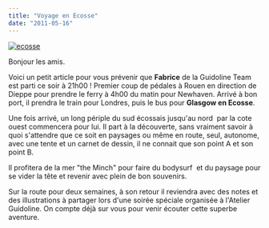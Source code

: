 ```yaml
---
title: "Voyage en Ecosse"
date: "2011-05-16"
---
```


[![](/uploads/ecosse.jpg "ecosse")](http://www.guidoline.com/wp-content/uploads/2011/05/ecosse.jpg)

Bonjour les amis.

Voici un petit article pour vous prévenir que **Fabrice** de la Guidoline Team est parti ce soir à 21h00 ! Premier coup de pédales à Rouen en direction de Dieppe pour prendre le ferry à 4h00 du matin pour Newhaven. Arrivé à bon port, il prendra le train pour Londres, puis le bus pour **Glasgow en Ecosse**.

Une fois arrivé, un long périple du sud écossais jusqu'au nord  par la cote ouest commencera pour lui. Il part à la découverte, sans vraiment savoir à quoi s'attendre que ce soit en paysages ou même en route, seul, autonome, avec une tente et un carnet de dessin, il ne connait que son point A et son point B.

Il profitera de la mer "the Minch" pour faire du bodysurf  et du paysage pour se vider la tête et revenir avec plein de bon souvenirs.

Sur la route pour deux semaines, à son retour il reviendra avec des notes et des illustrations à partager lors d'une soirée spéciale organisée à l'Atelier Guidoline. On compte déjà sur vous pour venir écouter cette superbe aventure.
